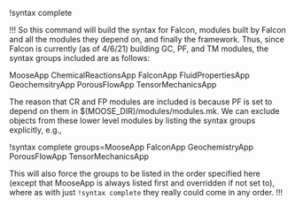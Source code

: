 !syntax complete

!!!
So this command will build the syntax for Falcon, modules built by Falcon and all the modules
they depend on, and finally the framework. Thus, since Falcon is currently (as of 4/6/21) building
GC, PF, and TM modules, the syntax groups included are as follows:

MooseApp
ChemicalReactionsApp
FalconApp
FluidPropertiesApp
GeochemsitryApp
PorousFlowApp
TensorMechanicsApp

The reason that CR and FP modules are included is because PF is set to depend on them in
$(MOOSE_DIR)/modules/modules.mk. We can exclude objects from these lower level modules by listing
the syntax groups explicitly, e.g.,

!syntax complete groups=MooseApp
                        FalconApp
                        GeochemistryApp
                        PorousFlowApp
                        TensorMechanicsApp

This will also force the groups to be listed in the order specified here (except that MooseApp is
always listed first and overridden if not set to), where as with just `!syntax complete` they really
could come in any order.
!!!
